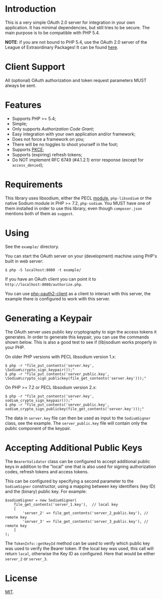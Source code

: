 # Introduction
This is a very simple OAuth 2.0 server for integration in your own application. 
It has minimal dependencies, but still tries to be secure. The main purpose is 
to be compatible with PHP 5.4.

**NOTE**: if you are not bound to PHP 5.4, use the OAuth 2.0 server of 
the League of Extraordinary Packages! It can be found 
[here](https://oauth2.thephpleague.com/).

# Client Support

All (optional) OAuth authorization and token request parameters MUST always be
sent.

# Features

- Supports PHP >= 5.4;
- Simple;
- Only supports _Authorization Code Grant_;
- Easy integration with your own application and/or framework;
- Does not force a framework on you;
- There will be no toggles to shoot yourself in the foot;
- Supports [PKCE](https://tools.ietf.org/html/rfc7636);
- Supports (expiring) refresh tokens;
- Do NOT implement RFC 6749 (#4.1.2.1) error response (except for 
  `access_denied`);

# Requirements

This library uses libsodium, either the PECL 
[module](https://github.com/jedisct1/libsodium-php), `php-libsodium` or the 
native Sodium module in PHP >= 7.2, `php-sodium`. You MUST have one of them 
installed in order to use this library, even though `composer.json` mentions
both of them as `suggest`.

# Using

See the `example/` directory.

You can start the OAuth server on your (development) machine using PHP's built
in web server:

    $ php -S localhost:8080 -t example/

If you have an OAuth client you can point it to 
`http://localhost:8080/authorize.php`.

You can use [php-oauth2-client](https://git.tuxed.net/fkooman/php-oauth2-client/)
as a client to interact with this server, the example there is configured 
to work with this server.

# Generating a Keypair

The OAuth server uses public key cryptography to sign the access tokens it 
generates. In order to generate this keypair, you can use the commands shown 
below. This is also a good test to see if (lib)sodium works properly in your
PHP.

On older PHP versions with PECL libsodium version 1.x:

    $ php -r "file_put_contents('server.key', \Sodium\crypto_sign_keypair());"
    $ php -r "file_put_contents('server_public.key', \Sodium\crypto_sign_publickey(file_get_contents('server.key')));"

On PHP >= 7.2 or PECL libsodium version 2.x:

    $ php -r "file_put_contents('server.key', sodium_crypto_sign_keypair());"
    $ php -r "file_put_contents('server_public.key', sodium_crypto_sign_publickey(file_get_contents('server.key')));"

The data in `server.key` file can then be used as input to the `SodiumSigner` 
class, see the example. The `server_public.key` file will contain only the 
public component of the keypair.

# Accepting Additional Public Keys

The `BearerValidator` class can be configured to accept additional public keys 
in addition to the "local" one that is also used for signing authorization 
codes, refresh tokens and access tokens.

This can be configured by specifying a second parameter to the `SodiumSigner` 
constructor, using a mapping between key identifiers (key ID) and the 
(binary) public key. For example:

    $sodiumSigner = new SodiumSigner(
        file_get_contents('server_1.key'),  // local key
        [
            'server_2' => file_get_contents('server_2_public.key'), // remote key
            'server_3' => file_get_contents('server_3_public.key'), // remote key
        ]
    );

The `TokenInfo::getKeyId` method can be used to verify which public key was 
used to verify the Bearer token. If the local key was used, this call will 
return `local`, otherwise the Key ID as configured. Here that would be either 
`server_2` or `server_3`.

# License

[MIT](LICENSE).
